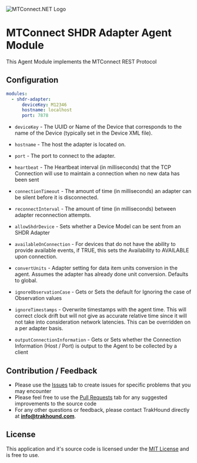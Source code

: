 ![MTConnect.NET Logo](https://raw.githubusercontent.com/TrakHound/MTConnect.NET/master/img/mtconnect-net-03-md.png) 

# MTConnect SHDR Adapter Agent Module
This Agent Module implements the MTConnect REST Protocol

## Configuration
```yaml
modules:
  - shdr-adapter:
      deviceKey: M12346
      hostname: localhost
      port: 7878
```

* `deviceKey` - The UUID or Name of the Device that corresponds to the name of the Device (typically set in the Device XML file).

* `hostname` - The host the adapter is located on.

* `port` - The port to connect to the adapter.

* `heartbeat` - The Heartbeat interval (in milliseconds) that the TCP Connection will use to maintain a connection when no new data has been sent

* `connectionTimeout` - The amount of time (in milliseconds) an adapter can be silent before it is disconnected.

* `reconnectInterval` - The amount of time (in milliseconds) between adapter reconnection attempts.

* `allowShdrDevice` - Sets whether a Device Model can be sent from an SHDR Adapter

* `availableOnConnection` - For devices that do not have the ability to provide available events, if TRUE, this sets the Availability to AVAILABLE upon connection.

* `convertUnits` - Adapter setting for data item units conversion in the agent. Assumes the adapter has already done unit conversion. Defaults to global.

* `ignoreObservationCase` - Gets or Sets the default for Ignoring the case of Observation values

* `ignoreTimestamps` - Overwrite timestamps with the agent time. This will correct clock drift but will not give as accurate relative time since it will not take into consideration network latencies. This can be overridden on a per adapter basis.

* `outputConnectionInformation` - Gets or Sets whether the Connection Information (Host / Port) is output to the Agent to be collected by a client


## Contribution / Feedback
- Please use the [Issues](https://github.com/TrakHound/MTConnect.NET/issues) tab to create issues for specific problems that you may encounter 
- Please feel free to use the [Pull Requests](https://github.com/TrakHound/MTConnect.NET/pulls) tab for any suggested improvements to the source code
- For any other questions or feedback, please contact TrakHound directly at **info@trakhound.com**.

## License
This application and it's source code is licensed under the [MIT License](https://choosealicense.com/licenses/mit/) and is free to use.
